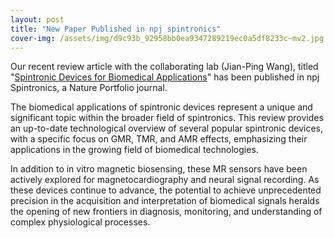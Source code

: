 ```yaml
---
layout: post
title: "New Paper Published in npj spintronics"
cover-img: /assets/img/d9c93b_92958bb0ea9347289219ec0a5df8233c~mv2.jpg
---
```

Our recent review article with the collaborating lab (Jian-Ping Wang), titled "[Spintronic Devices for Biomedical Applications](https://www.nature.com/articles/s44306-024-00031-6)" has been published in npj Spintronics, a Nature Portfolio journal.

  

The biomedical applications of spintronic devices represent a unique and significant topic within the broader field of spintronics. This review provides an up-to-date technological overview of several popular spintronic devices, with a specific focus on GMR, TMR, and AMR effects, emphasizing their applications in the growing field of biomedical technologies.

  

In addition to in vitro magnetic biosensing, these MR sensors have been actively explored for magnetocardiography and neural signal recording. As these devices continue to advance, the potential to achieve unprecedented precision in the acquisition and interpretation of biomedical signals heralds the opening of new frontiers in diagnosis, monitoring, and understanding of complex physiological processes.